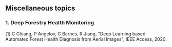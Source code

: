 ## Miscellaneous topics

### 1. Deep Forestry Health Monitoring
[1] C Chiang, P Angelov, C Barnes, R Jiang, "Deep Learning based Automated Forest Health Diagnosis from Aerial Images",
IEEE Access, 2020.

###

###

###
